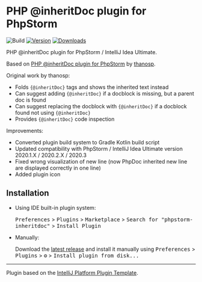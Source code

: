 # PHP @inheritDoc plugin for PhpStorm

![Build](https://github.com/BoGnY/phpstorm-inheritdoc/workflows/Build/badge.svg)
[![Version](https://img.shields.io/jetbrains/plugin/v/15560.svg)](https://plugins.jetbrains.com/plugin/15560)
[![Downloads](https://img.shields.io/jetbrains/plugin/d/15560.svg)](https://plugins.jetbrains.com/plugin/15560)

<!-- Plugin description -->
PHP @inheritDoc plugin for PhpStorm / IntelliJ Idea Ultimate.

Based on [PHP @inheritDoc plugin for PhpStorm][origin-source] by [thanosp](https://github.com/thanosp).

Original work by thanosp:
- Folds `{@inheritDoc}` tags and shows the inherited text instead
- Can suggest adding `{@inheritDoc}` if a docblock is missing, but a parent doc is found
- Can suggest replacing the docblock with `{@inheritDoc}` if a docblock found not using `{@inheritDoc}`
- Provides `{@inheritDoc}` code inspection

Improvements:
- Converted plugin build system to Gradle Kotlin build script
- Updated compatibility with PhpStorm / IntelliJ Idea Ultimate version 2020.1.X / 2020.2.X / 2020.3
- Fixed wrong visualization of new line (now PhpDoc inherited new line are displayed correctly in one line)
- Added plugin icon
<!-- Plugin description end -->

## Installation

- Using IDE built-in plugin system:
  
  <kbd>Preferences</kbd> > <kbd>Plugins</kbd> > <kbd>Marketplace</kbd> > <kbd>Search for "phpstorm-inheritdoc"</kbd> >
  <kbd>Install Plugin</kbd>
  
- Manually:

  Download the [latest release](https://github.com/BoGnY/phpstorm-inheritdoc/releases/latest) and install it manually using
  <kbd>Preferences</kbd> > <kbd>Plugins</kbd> > <kbd>⚙️</kbd> > <kbd>Install plugin from disk...</kbd>

---
Plugin based on the [IntelliJ Platform Plugin Template][template].

[template]: https://github.com/JetBrains/intellij-platform-plugin-template
[origin-source]: https://github.com/thanosp/phpstorm-inheritdoc
